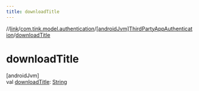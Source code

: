 ```yaml
---
title: downloadTitle
---
```

//[link](../../../index.html)/[com.tink.model.authentication](../index.html)/[[androidJvm]ThirdPartyAppAuthentication](index.html)/[downloadTitle](download-title.html)



# downloadTitle



[androidJvm]\
val [downloadTitle](download-title.html): [String](https://kotlinlang.org/api/latest/jvm/stdlib/kotlin/-string/index.html)




